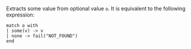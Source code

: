 Extracts some value from optional value `o`. It is equivalent to the following expression:
```archetype
match o with
| some(v) -> v
| none -> fail("NOT_FOUND")
end
```